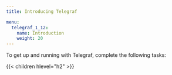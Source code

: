 ```yaml
---
title: Introducing Telegraf

menu:
  telegraf_1_12:
    name: Introduction
    weight: 20
---
```


To get up and running with Telegraf, complete the following tasks:

{{< children hlevel="h2" >}}
